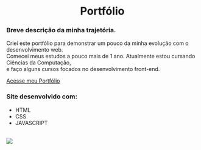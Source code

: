 <h1 align="center">Portfólio</h1>

<h3>Breve descrição da minha trajetória.</h3>
<p>Criei este portfólio para demonstrar um pouco da minha evolução com o desenvolvimento web.<br>
Comecei meus estudos a pouco mais de 1 ano. Atualmente estou cursando Ciências da Computação, <br> 
e faço alguns cursos focados no desenvolvimento front-end.
</p>

[Acesse meu Portfólio](https://www.google.com "Meu Portfólio")

<h3>Site desenvolvido com:</h3>

 <ul>
  <li>HTML</li>
  <li>CSS</li>
  <li>JAVASCRIPT</li>
 </ul>
 
 <br>
 
<img src="https://user-images.githubusercontent.com/86244795/192358741-dee38c09-9b22-4d22-a55c-91c7a9632018.png">

